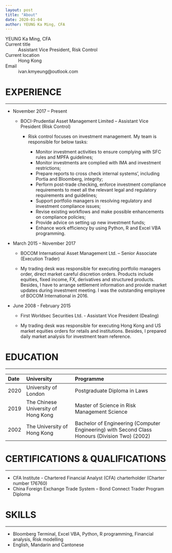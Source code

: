 ```yaml
---
layout: post
title: "About"
date: 2020-01-04
author: YEUNG Ka Ming, CFA
---
```


<dl>
<dt>YEUNG Ka Ming, CFA</dt>
<dt>Current title</dt>
<dd>Assistant Vice President, Risk Control</dd>
<dt>Current location</dt>
<dd>Hong Kong</dd>
<dt>Email</dt>
<dd>ivan.kmyeung@outlook.com</dd>
</dl>

# EXPERIENCE
* * *

- November 2017 – Present

  - BOCI-Prudential Asset Management Limited – Assistant Vice President (Risk Control)

    - Risk control focuses on investment management. My team is responsible for below tasks:

      - Monitor investment activities to ensure complying with SFC rules and MPFA guidelines;
      - Monitor investments are complied with IMA and investment restrictions;
      - Prepare reports to cross check internal systems’, including Portia and Bloomberg, integrity;
      - Perform post-trade checking, enforce investment compliance requirements to meet all the relevant legal and regulatory requirements and guidelines;
      - Support portfolio managers in resolving regulatory and investment compliance issues;
      - Revise existing workflows and make possible enhancements on compliance policies;
      - Provide advice on setting up new investment funds;
      - Enhance work efficiency by using Python, R and Excel VBA programming.
 
- March 2015 – November 2017

  - BOCOM International Asset Management Ltd. – Senior Associate (Execution Trader)

  - My trading desk was responsible for executing portfolio managers order, direct market careful discretion orders. Products include equities, fixed income, FX, derivatives and structured products. Besides, I have to arrange settlement information and provide market updates during investment meeting. I was the outstanding employee of BOCOM International in 2016.

- June 2008 - February 2015

  - First Worldsec Securities Ltd. - Assistant Vice President (Dealing) 

  - My trading desk was responsible for executing Hong Kong and US market equities orders for retails and institutions. Besides, I prepared daily market analysis for investment team reference.

# EDUCATION
* * *

|Date |University |Programme |
|:-------------|:------------------|:------|
|2020 | University of London | Postgraduate Diploma in Laws |
|2019 | The Chinese University of Hong Kong |Master of Science in Risk Management Science |
|2002 | The University of Hong Kong |Bachelor of Engineering (Computer Engineering) with Second Class Honours (Division Two) (2002) |

# CERTIFICATIONS & QUALIFICATIONS
* * *

* CFA Institute - Chartered Financial Analyst (CFA) charterholder (Charter number 176760) 
* China Foreign Exchange Trade System – Bond Connect Trader Program Diploma

# SKILLS
* * *

* Bloomberg Terminal, Excel VBA, Python, R programming, Financial analysis, Risk modelling
* English, Mandarin and Cantonese

